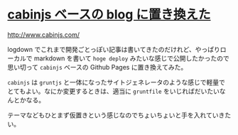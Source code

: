 # [cabinjs ベースの blog に置き換えた](/2014/07/21/cabinjs.html)

http://www.cabinjs.com/

logdown でこれまで開発ごとっぽい記事は書いてきたのだけれど、やっぱりローカルで markdown を書いて `hoge deploy` みたいな感じで公開したかったので思い切って `cabinjs` ベースの Github Pages に置き換えてみた。

`cabinjs` は `gruntjs` と一体になったサイトジェネレータのような感じで軽量でとてもよい。なにか変更するときは、適当に `gruntfile` をいじればだいたいなんとかなる。

テーマなどもひとまず仮置きという感じなのでちょいちょいと手を入れていきたい。
